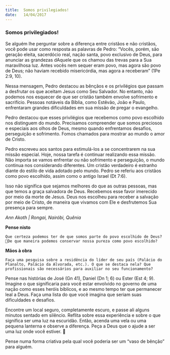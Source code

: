 ```yaml
---
title:  Somos privilegiados!
date:   14/04/2017
---
```


### Somos privilegiados!

Se alguém lhe perguntar sobre a diferença entre cristãos e não cristãos, você pode usar como resposta as palavras de Pedro: “Vocês, porém, são geração eleita, sacerdócio real, nação santa, povo exclusivo de Deus, para anunciar as grandezas dAquele que os chamou das trevas para a Sua maravilhosa luz. Antes vocês nem sequer eram povo, mas agora são povo de Deus; não haviam recebido misericórdia, mas agora a receberam” (1Pe 2:9, 10).

Nessa mensagem, Pedro destacou as bênçãos e os privilégios que passam a desfrutar os que aceitam Jesus como Seu Salvador. No entanto, não podemos nos esquecer de que ser cristão também envolve sofrimento e sacrifício. Pessoas notáveis da Bíblia, como Estêvão, João e Paulo, enfrentaram grandes dificuldades em sua missão de pregar o evangelho.

Pedro destacou que esses privilégios que recebemos como povo escolhido nos distinguem do mundo. Precisamos compreender que somos preciosos e especiais aos olhos de Deus, mesmo quando enfrentamos desafios, perseguição e sofrimento. Fomos chamados para mostrar ao mundo o amor de Cristo.

Pedro escreveu aos santos para estimulá-los a se concentrarem na sua missão especial. Hoje, nossa tarefa é continuar realizando essa missão. Não importa se vamos enfrentar ou não sofrimento e perseguição, o mundo continua nos considerando diferentes. Um cristão verdadeiro é estranho diante do estilo de vida adotado pelo mundo. Pedro se referiu aos cristãos como povo escolhido, assim como o antigo Israel (Dt 7:6).

Isso não significa que sejamos melhores do que as outras pessoas, mas que temos a graça salvadora de Deus. Recebemos esse favor imerecido por meio da morte de Jesus. Deus nos escolheu para receber a salvação por meio de Cristo, de maneira que vivamos com Ele e desfrutemos Sua presença para sempre.

_Ann Akoth | Rongai, Nairóbi, Quênia_

**Pense nisto**

`Que certeza podemos ter de que somos parte do povo escolhido de Deus? De que maneira podemos conservar nossa pureza como povo escolhido?`

**Mãos à obra**

`Faça uma pesquisa sobre a residência do líder de seu país (Palácio do Planalto, Palácio da Alvorada, etc.). O que se destaca nela? Que profissionais são necessários para auxiliar no seu funcionamento?`

Pense nas histórias de José (Gn 41), Daniel (Dn 1; 6) ou Ester (Est 4; 9). Imagine o que significaria para você estar envolvido no governo de uma nação como esses heróis bíblicos, e ao mesmo tempo ter que permanecer leal a Deus. Faça uma lista do que você imagina que seriam suas dificuldades e desafios.

Encontre um local seguro, completamente escuro, e passe ali alguns minutos sentado em silêncio. Reflita sobre essa experiência e sobre o que significa ser uma luz na escuridão. Então, acenda uma vela ou uma pequena lanterna e observe a diferença. Peça a Deus que o ajude a ser uma luz onde você estiver. 

Pense numa forma criativa pela qual você poderia ser um “vaso de bênção” para alguém.